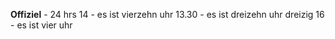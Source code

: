 **Offiziel** - 24 hrs
14 - es ist vierzehn uhr
13.30 - es ist dreizehn uhr dreizig
16 - es ist vier uhr